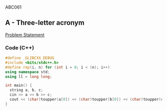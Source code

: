 ABC061

## A - Three-letter acronym
[Problem Statement](https://atcoder.jp/contests/abc059/tasks/abc059_a)

### Code (C++)
```c++
#define _GLIBCXX_DEBUG
#include <bits/stdc++.h>
#define rep(i, n) for (int i = 0; i < (n); i++)
using namespace std;
using ll = long long;

int main() {
  string a, b, c;
  cin >> a >> b >> c;
  cout << (char)toupper(a[0]) << (char)toupper(b[0]) << (char)toupper(c[0]) << endl;
}
```